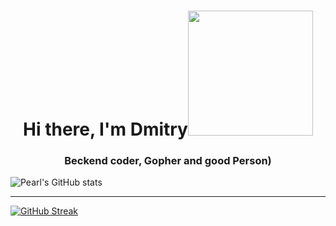 <h1 align="center">Hi there, I'm Dmitry<img style="width=200px" src="https://go.dev/blog/go-brand/Go-Logo/PNG/Go-Logo_Blue.png" height="200"/></h1>
<h3 align="center">Beckend coder, Gopher and good Person)</h3>

![Pearl's GitHub stats](https://github-readme-stats.vercel.app/api?username=pearlrx&show_icons=true&theme=radical)

---

[![GitHub Streak](https://streak-stats.demolab.com/?user=pearlrx&theme=tokyonight)](https://git.io/streak-stats)
